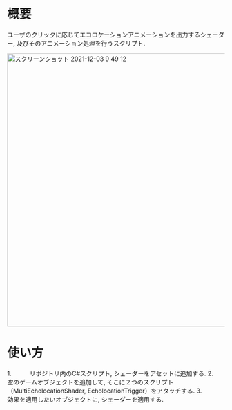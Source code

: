 # 概要
ユーザのクリックに応じてエコロケーションアニメーションを出力するシェーダー, 及びそのアニメーション処理を行うスクリプト.


<img width="632" alt="スクリーンショット 2021-12-03 9 49 12" src="https://user-images.githubusercontent.com/47634358/144525916-15405d05-c048-4402-a076-21e3a57de1ea.png">


# 使い方

1.　　　リポジトリ内のC#スクリプト, シェーダーをアセットに追加する.
2.　　　空のゲームオブジェクトを追加して, そこに２つのスクリプト（MultiEcholocationShader, EcholocationTrigger）をアタッチする.
3.　　　効果を適用したいオブジェクトに, シェーダーを適用する. 
